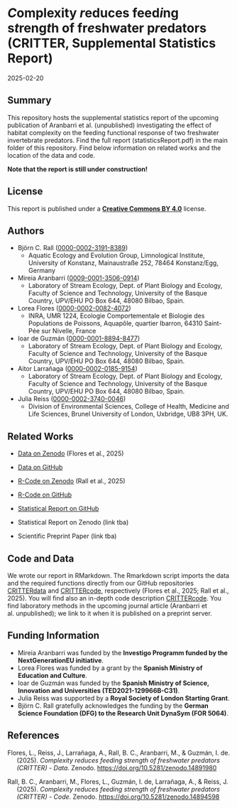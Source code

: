 *C*omplexity *r*educes feed*i*ng s*t*reng*t*h of fr*e*shwater
p*r*edators (CRITTER, Supplemental Statistics Report)
================
2025-02-20

## Summary

This repository hosts the supplemental statistics report of the upcoming
publication of Aranbarri et al. (unpublished) investigating the effect
of habitat complexity on the feeding functional response of two
freshwater invertebrate predators. Find the full report
(statisticsReport.pdf) in the main folder of this repository. Find below
information on related works and the location of the data and code.

**Note that the report is still under construction!**

## License

This report is published under a [**Creative Commons BY
4.0**](https://creativecommons.org/licenses/by/4.0/) license.

## Authors

- Björn C. Rall
  ([0000-0002-3191-8389](https://orcid.org/0000-0002-3191-8389))
  - Aquatic Ecology and Evolution Group, Limnological Institute,
    University of Konstanz, Mainaustraße 252, 78464 Konstanz/Egg,
    Germany
- Mireia Aranbarri
  ([0009-0001-3506-0914](https://orcid.org/0009-0001-3506-0914))
  - Laboratory of Stream Ecology, Dept. of Plant Biology and Ecology,
    Faculty of Science and Technology, University of the Basque Country,
    UPV/EHU PO Box 644, 48080 Bilbao, Spain.
- Lorea Flores
  ([0000-0002-0082-4072](https://orcid.org/0000-0002-0082-4072))
  - INRA, UMR 1224, Ecologie Comportementale et Biologie des Populations
    de Poissons, Aquapôle, quartier Ibarron, 64310 Saint-Pée sur
    Nivelle, France
- Ioar de Guzmán
  ([0000-0001-8894-8477](https://orcid.org/0000-0001-8894-8477))
  - Laboratory of Stream Ecology, Dept. of Plant Biology and Ecology,
    Faculty of Science and Technology, University of the Basque Country,
    UPV/EHU PO Box 644, 48080 Bilbao, Spain.
- Aitor Larrañaga
  ([0000-0002-0185-9154](https://orcid.org/0000-0002-0185-9154))
  - Laboratory of Stream Ecology, Dept. of Plant Biology and Ecology,
    Faculty of Science and Technology, University of the Basque Country,
    UPV/EHU PO Box 644, 48080 Bilbao, Spain.
- Julia Reiss
  ([0000-0002-3740-0046](https://orcid.org/0000-0002-3740-0046))
  - Division of Environmental Sciences, College of Health, Medicine and
    Life Sciences, Brunel University of London, Uxbridge, UB8 3PH, UK.

## Related Works

- [Data on Zenodo](https://doi.org/10.5281/zenodo.14891980) (Flores et
  al., 2025)

- [Data on GitHub](https://github.com/b-c-r/CRITTERdata)

- [R-Code on Zenodo](https://doi.org/10.5281/zenodo.14894598) (Rall et
  al., 2025)

- [R-Code on GitHub](https://github.com/b-c-r/CRITTERdata)

- [Statistical Report on
  GitHub](https://github.com/b-c-r/CRITTERstatistics)

- Statistical Report on Zenodo (link tba)

- Scientific Preprint Paper (link tba)

## Code and Data

We wrote our report in RMarkdown. The Rmarkdown script imports the data
and the required functions directly from our GitHub repositories
[CRITTERdata](https://github.com/b-c-r/CRITTERdata) and
[CRITTERcode](https://github.com/b-c-r/CRITTERcode), respectively
(Flores et al., 2025; Rall et al., 2025). You will find also an in-depth
code description [CRITTERcode](https://github.com/b-c-r/CRITTERcode).
You find laboratory methods in the upcoming journal article (Aranbarri
et al. unpublished); we link to it when it is published on a preprint
server.

## Funding Information

- Mireia Aranbarri was funded by the **Investigo Programm funded by the
  NextGenerationEU initiative**.
- Lorea Flores was funded by a grant by the **Spanish Ministry of
  Education and Culture**.
- Ioar de Guzmán was funded by the **Spanish Ministry of Science,
  Innovation and Universities (TED2021-129966B-C31)**.
- Julia Reiss was supported by a **Royal Society of London Starting
  Grant**.
- Björn C. Rall gratefully acknowledges the funding by the **German
  Science Foundation (DFG) to the Research Unit DynaSym (FOR 5064)**.

## References

<div id="refs" class="references csl-bib-body hanging-indent"
entry-spacing="0" line-spacing="2">

<div id="ref-FloresEtAl2025ComplexityReducesFeedingData"
class="csl-entry">

Flores, L., Reiss, J., Larrañaga, A., Rall, B. C., Aranbarri, M., &
Guzmán, I. de. (2025). *Complexity reduces feeding strength of
freshwater predators (CRITTER) - Data*. Zenodo.
<https://doi.org/10.5281/zenodo.14891980>

</div>

<div id="ref-RallEtAl2025ComplexityReducesFeedingCode"
class="csl-entry">

Rall, B. C., Aranbarri, M., Flores, L., Guzmán, I. de, Larrañaga, A., &
Reiss, J. (2025). *Complexity reduces feeding strength of freshwater
predators (CRITTER) - Code*. Zenodo.
<https://doi.org/10.5281/zenodo.14894598>

</div>

</div>
